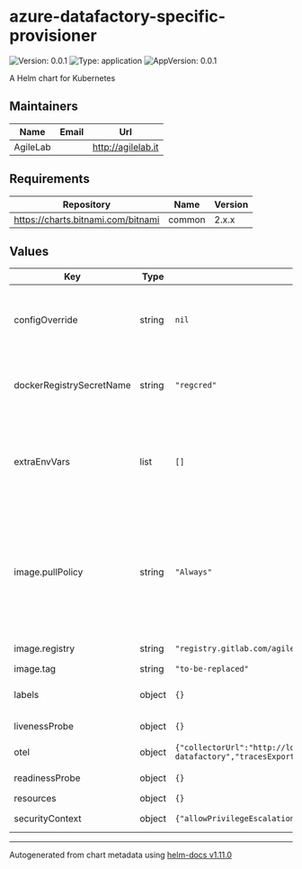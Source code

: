 # azure-datafactory-specific-provisioner

![Version: 0.0.1](https://img.shields.io/badge/Version-0.0.1-informational?style=flat-square) ![Type: application](https://img.shields.io/badge/Type-application-informational?style=flat-square) ![AppVersion: 0.0.1](https://img.shields.io/badge/AppVersion-0.0.1-informational?style=flat-square)

A Helm chart for Kubernetes

## Maintainers

| Name | Email | Url |
| ---- | ------ | --- |
| AgileLab |  | <http://agilelab.it> |

## Requirements

| Repository | Name | Version |
|------------|------|---------|
| https://charts.bitnami.com/bitnami | common | 2.x.x |

## Values

| Key | Type | Default | Description |
|-----|------|---------|-------------|
| configOverride | string | `nil` | This configuration allows you to override the application.yml file |
| dockerRegistrySecretName | string | `"regcred"` | Docker Registry Secret name used to access a private repo |
| extraEnvVars | list | `[]` | define extra variables to add to the container(s) e.g: extraEnvVars:   - name: FOO     value: "10" |
| image.pullPolicy | string | `"Always"` | The imagePullPolicy for a container and the tag of the image affect when the kubelet attempts to pull (download) the specified image. |
| image.registry | string | `"registry.gitlab.com/agilefactory/witboost.mesh/provisioning/witboost.mesh.provisioning.azuredatafactory"` | Image repository |
| image.tag | string | `"to-be-replaced"` | Image tag |
| labels | object | `{}` | Allows you to specify common labels |
| livenessProbe | object | `{}` | liveness probe spec |
| otel | object | `{"collectorUrl":"http://localhost:5555","enabled":"false","metricExporter":"otlp","serviceName":"azure-datafactory","tracesExporter":"otlp"}` | otel configuration |
| readinessProbe | object | `{}` | readiness probe spec |
| resources | object | `{}` | resources spec |
| securityContext | object | `{"allowPrivilegeEscalation":false,"runAsNonRoot":true,"runAsUser":1001}` | security context spec |

----------------------------------------------
Autogenerated from chart metadata using [helm-docs v1.11.0](https://github.com/norwoodj/helm-docs/releases/v1.11.0)
